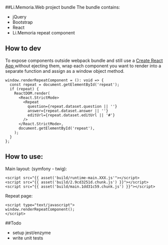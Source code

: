 ##Li.Memoria.Web project bundle
The bundle contains: 
- jQuery
- Bootstrap 
- React
- Li.Memoria repeat component

## How to dev
To expose components outside webpack bundle and still use a [Create React App ](https://create-react-app.dev/) without ejecting them, 
wrap each component you want to render into a separate function and assign as a window object method.
```
window.renderRepeatComponent = (): void => {
  const repeat = document.getElementById('repeat');
  if (repeat) {
    ReactDOM.render(
      <React.StrictMode>
        <Repeat
          question={repeat.dataset.question || ''}
          answer={repeat.dataset.answer || ''}
          editUrl={repeat.dataset.editUrl || '#'}
        />
      </React.StrictMode>,
      document.getElementById('repeat'),
    );
  }
};
```

## How to use:
Main layout: (symfony - twig):
```
<script src="{{ asset('build/runtime-main.XXX.js'"></script>
<script src="{{ asset('build/2.9cd3251d.chunk.js') }}"></script>
<script src="{{ asset('build/main.1dd31c59.chunk.js') }}"></script>
```

Repeat page:
```
<script type="text/javascript">
window.renderRepeatComponent();
</script>
```

##Todo 
 - setup jest/enzyme 
 - write unit tests
